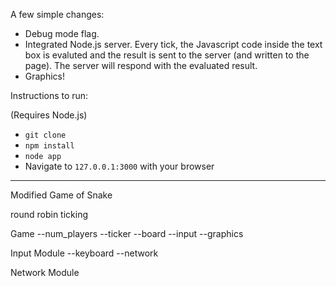 A few simple changes:

- Debug mode flag.
- Integrated Node.js server. Every tick, the Javascript code inside the text box is evaluted and the result is sent to the server (and written to the page). The server will respond with the evaluated result.
- Graphics!

Instructions to run:

(Requires Node.js)

- `git clone`
- `npm install`
- `node app`
- Navigate to `127.0.0.1:3000` with your browser

---

Modified Game of Snake

round robin ticking

Game
--num_players
--ticker
--board
--input
--graphics

Input Module
--keyboard
--network



Network Module
